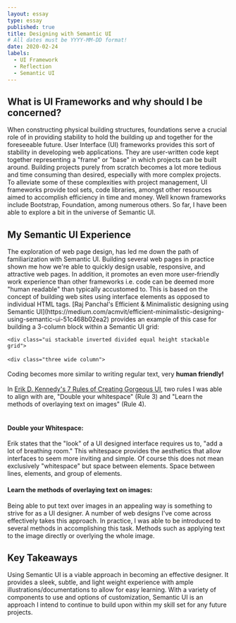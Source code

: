 ```yaml
---
layout: essay
type: essay
published: true
title: Designing with Semantic UI
# All dates must be YYYY-MM-DD format!
date: 2020-02-24
labels:
  - UI Framework
  - Reflection
  - Semantic UI
---
```


<h2> What is UI Frameworks and why should I be concerned? </h2>

When constructing physical building structures, foundations serve a crucial role of in providing stability to hold the building up and together for the foreseeable future.  User Interface (UI) frameworks provides this sort of stability in developing web applications.  They are user-written code kept together representing a "frame" or "base" in which projects can be built around.  Building projects purely from scratch becomes a lot  more tedious and time consuming than desired, especially with more complex projects.  To alleviate some of these complexities with project management, UI frameworks  provide tool sets, code libraries, amongst other resources aimed to accomplish efficiency in time and money.  Well known frameworks include Bootstrap, Foundation, among numerous others.  So far, I have been able to explore a bit in the universe of Semantic UI.

<h2>My Semantic UI Experience</h2>
The exploration of web page design, has led me down the path of familiarization with Semantic UI.  Building several web pages in practice shown me how we're able to quickly design usable, responsive, and attractive web pages.  In addition, it promotes an even more user-friendly work experience than other frameworks i.e. code can be deemed more "human readable" than typically accustomed to.  This is based on the concept of building web sites using interface elements as opposed to individual HTML tags.  [Raj Panchal's Efficient & Minimalistic designing using Semantic UI](https://medium.com/acmvit/efficient-minimalistic-designing-using-semantic-ui-51c468b02ea2) provides an example of this case for building a 3-column block within a Semantic UI grid:

```<div class="ui stackable inverted divided equal height stackable grid">```
<br>
<br>
```<div class="three wide column">```
<br>
<br>
Coding becomes more similar to writing regular text, very <b>human friendly!</b>
<br>
<br>
In [Erik D. Kennedy's 7 Rules of Creating Gorgeous UI](https://medium.com/@erikdkennedy/7-rules-for-creating-gorgeous-ui-part-1-559d4e805cda), two rules I was able to align with are, "Double your whitespace" (Rule 3) and "Learn the methods of overlaying text on images" (Rule 4).  
<br>
<h4>Double your Whitespace:</h4>
Erik states that the "look" of a UI designed interface requires us to, "add a lot of breathing room."  This whitespace provides the aesthetics that allow interfaces to seem more inviting and simple.  Of course this does not mean exclusively "whitespace" but space between elements.  Space between lines, elements, and group of elements.  

<h4>Learn the methods of overlaying text on images:</h4>
Being able to put text over images in an appealing way is something to strive for as a UI designer.  A number of web designs I've come across effectively takes this approach.  In practice, I was able to be introduced to several methods in accomplishing this task.  Methods such as applying text to the image directly or overlying the whole image.   

<h2>Key Takeaways</h2>
Using Semantic UI is a viable approach in becoming an effective designer.  It provides a sleek, subtle, and light weight experience with ample illustrations/documentations to allow for easy learning.  With a variety of components to use and options of customization, Semantic UI is an approach I intend to continue to build upon within my skill set for any future projects.  








